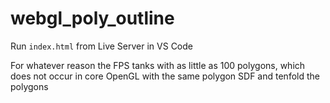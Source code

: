 # webgl_poly_outline

Run `index.html` from Live Server in VS Code

For whatever reason the FPS tanks with as little as 100 polygons, which does not occur in core OpenGL with the same polygon SDF and tenfold the polygons
